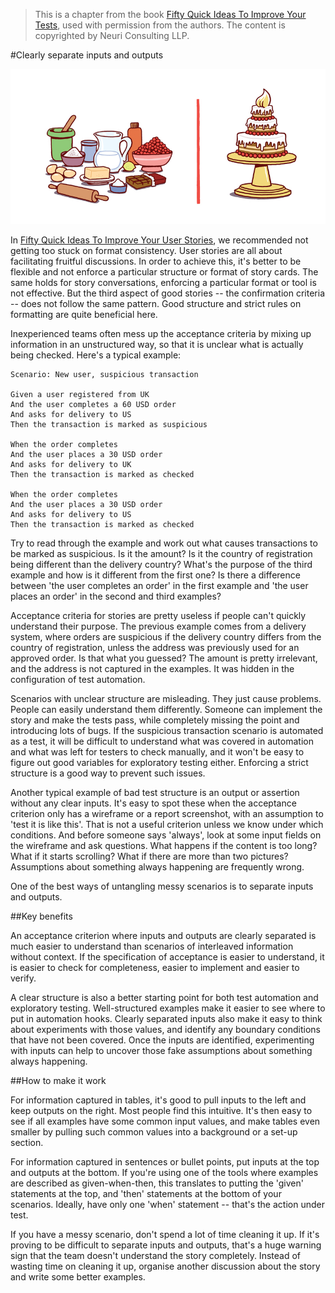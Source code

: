 > This is a chapter from the book [Fifty Quick Ideas To Improve Your Tests](http://fiftyquickideas.com/fifty-quick-ideas-to-improve-your-tests/), used with permission from the authors. The content is copyrighted by Neuri Consulting LLP. 

#Clearly separate inputs and outputs

![](images/separate_inputs_outputs_fin.jpg)

In [Fifty Quick Ideas To Improve Your User Stories](
http://www.amazon.com/gp/product/B00OGT2U7M/ref=as_li_tl?ie=UTF8&camp=1789&creative=390957&creativeASIN=B00OGT2U7M&linkCode=as2&tag=swingwiki-20&linkId=3M3ZO55CDBNSCOKZ),
we recommended not getting too stuck on format consistency. User stories are all
about facilitating fruitful discussions. In order to achieve this, it's better
to be flexible and not enforce a particular structure or format of story cards.
The same holds for story conversations, enforcing a particular format or tool is
not effective. But the third aspect of good stories -- the confirmation criteria
-- does not follow the same pattern. Good structure and strict rules on
formatting are quite beneficial here.

Inexperienced teams often mess up the acceptance criteria by mixing up
information in an unstructured way, so that it is unclear what is actually being
checked. Here's a typical example:

    Scenario: New user, suspicious transaction 

    Given a user registered from UK 
    And the user completes a 60 USD order 
    And asks for delivery to US 
    Then the transaction is marked as suspicious 

    When the order completes 
    And the user places a 30 USD order 
    And asks for delivery to UK 
    Then the transaction is marked as checked 

    When the order completes 
    And the user places a 30 USD order 
    And asks for delivery to US 
    Then the transaction is marked as checked

Try to read through the example and work out what causes transactions to be
marked as suspicious. Is it the amount? Is it the country of registration
being different than the delivery country? What's the purpose of the third example
and how is it different from the first one? Is there a difference between 'the
user completes an order' in the first example and 'the user places an order' in
the second and third examples?

Acceptance criteria for stories are pretty useless if people can't quickly
understand their purpose. The previous example comes from a delivery system, where
orders are suspicious if the delivery country differs from the country of
registration, unless the address was previously used for an approved order. Is
that what you guessed? The amount is pretty irrelevant, and the address is not
captured in the examples. It was hidden in the configuration of test automation.

Scenarios with unclear structure are misleading. They just cause problems.
People can easily understand them differently. Someone can implement the story
and make the tests pass, while completely missing the point and introducing lots
of bugs. If the suspicious transaction scenario is automated as a test, it will
be difficult to understand what was covered in automation and what was left for
testers to check manually, and it won't be easy to figure out good variables for
exploratory testing either. Enforcing a strict structure is a good way to
prevent such issues.

Another typical example of bad test structure is an output or assertion without
any clear inputs. It's easy to spot these when the acceptance criterion only has
a wireframe or a report screenshot, with an assumption to 'test it is like
this'. That is not a useful criterion unless we know under which conditions. And
before someone says 'always', look at some input fields on the wireframe and ask
questions. What happens if the content is too long? What if it starts scrolling?
What if there are more than two pictures? Assumptions about something always
happening are frequently wrong.

One of the best ways of untangling messy scenarios is to separate inputs and
outputs.

##Key benefits

An acceptance criterion where inputs and outputs are clearly separated is much
easier to understand than scenarios of interleaved information without context.
If the specification of acceptance is easier to understand, it is easier to
check for completeness, easier to implement and easier to verify. 

A clear structure is also a better starting point for both test automation and
exploratory testing. Well-structured examples make it easier to see where to put
in automation hooks. Clearly separated inputs also make it easy to think about
experiments with those values, and identify any boundary conditions that have
not been covered.  Once the inputs are identified, experimenting with inputs can
help to uncover those fake assumptions about something always happening.

##How to make it work

For information captured in tables, it's good to pull inputs to the left and
keep outputs on the right. Most people find this intuitive.
It's then easy to see if all examples have some common input values, and make
tables even smaller by pulling such common values into a background or a set-up
section.

For information captured in sentences or bullet points, put inputs at the top
and outputs at the bottom.  If you're using one of the tools where examples are
described as given-when-then, this translates to putting the 'given' statements
at the top, and 'then' statements at the bottom of your scenarios.  Ideally,
have only one 'when' statement -- that's the action under test. 

If you have a messy scenario, don't spend a lot of time cleaning it up. If it's
proving to be difficult to separate inputs and outputs, that's a huge warning
sign that the team doesn't understand the story completely. Instead of wasting
time on cleaning it up, organise another discussion about the story and write
some better examples.
